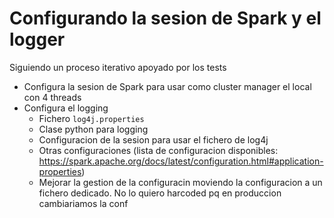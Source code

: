 # Configurando la sesion de Spark y el logger

Siguiendo un proceso iterativo apoyado por los tests 

- Configura la sesion de Spark para usar como cluster manager el local con 4 threads
- Configura el logging
  - Fichero `log4j.properties`
  - Clase python para logging
  - Configuracion de la sesion para usar el fichero de log4j
  - Otras configuraciones (lista de configuracion disponibles: https://spark.apache.org/docs/latest/configuration.html#application-properties)
  - Mejorar la gestion de la configuracin moviendo la configuracion a un fichero dedicado. No lo quiero harcoded pq en produccion cambiariamos la conf